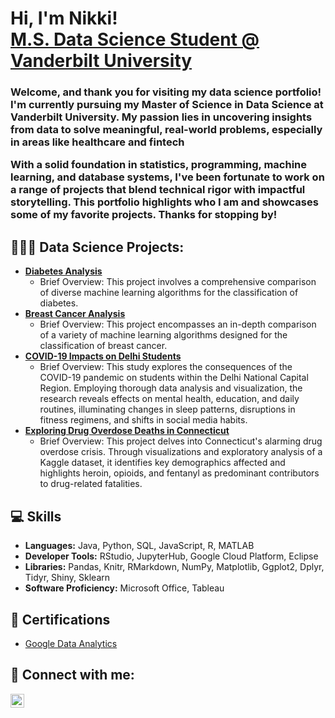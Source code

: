 <h1>Hi, I'm Nikki! <br/>
<a href="https://www.linkedin.com/in/nikki-la/">M.S. Data Science Student @ Vanderbilt University</a></h1>

<h3>Welcome, and thank you for visiting my data science portfolio! I'm currently pursuing my Master of Science in Data Science at Vanderbilt University. My passion lies in uncovering insights from data to solve meaningful, real-world problems, especially in areas like healthcare and fintech 

With a solid foundation in statistics, programming, machine learning, and database systems, I've been fortunate to work on a range of projects that blend technical rigor with impactful storytelling. This portfolio highlights who I am and showcases some of my favorite projects. Thanks for stopping by!</h3>

<h2>👩🏻‍💻 Data Science Projects:</h2>

- <b>[Diabetes Analysis](https://github.com/NikkiLa1/Diabetes-Analysis)</b>
  - Brief Overview: This project involves a comprehensive comparison of diverse machine learning algorithms for the classification of diabetes.
- <b>[Breast Cancer Analysis](https://github.com/NikkiLa1/Breast-Cancer-Analysis)</b>
  - Brief Overview: This project encompasses an in-depth comparison of a variety of machine learning algorithms designed for the classification of breast cancer.
- <b>[COVID-19 Impacts on Delhi Students](https://github.com/NikkiLa1/COVID-19-Impacts-on-Delhi-Students)</b>
  - Brief Overview: This study explores the consequences of the COVID-19 pandemic on students within the Delhi National Capital Region. Employing thorough data analysis and visualization, the research reveals effects on mental health, education, and daily routines, illuminating changes in sleep patterns, disruptions in fitness regimens, and shifts in social media habits.
- <b>[Exploring Drug Overdose Deaths in Connecticut](https://github.com/NikkiLa1/Drug-Deaths)</b>
  - Brief Overview: This project delves into Connecticut's alarming drug overdose crisis. Through visualizations and exploratory analysis of a Kaggle dataset, it identifies key demographics affected and highlights heroin, opioids, and fentanyl as predominant contributors to drug-related fatalities. 

<h2>💻 Skills</h2>

- <b>Languages:</b> Java, Python, SQL, JavaScript, R, MATLAB
- <b>Developer Tools:</b> RStudio, JupyterHub, Google Cloud Platform, Eclipse
- <b>Libraries:</b> Pandas, Knitr, RMarkdown, NumPy, Matplotlib, Ggplot2, Dplyr, Tidyr, Shiny, Sklearn
- <b>Software Proficiency:</b> Microsoft Office, Tableau

<h2>📃 Certifications</h2>

- [Google Data Analytics](https://coursera.org/share/1f1a812034af7c6aa2ee9e14d497e532)

<h2> 🤳 Connect with me:</h2>

[<img align="left" alt="JoshMadakor | LinkedIn" width="22px" src="https://cdn.jsdelivr.net/npm/simple-icons@v3/icons/linkedin.svg" />][linkedin]

[linkedin]: https://linkedin.com/in/nikki-la

<!--
**joshmadakor1/joshmadakor1** is a ✨ _special_ ✨ repository because its `README.md` (this file) appears on your GitHub profile.

Here are some ideas to get you started:

- 🔭 I’m currently working on ...
- 🌱 I’m currently learning ...
- 👯 I’m looking to collaborate on ...
- 🤔 I’m looking for help with ...
- 💬 Ask me about ...
- 📫 How to reach me: ...
- 😄 Pronouns: ...
- ⚡ Fun fact: ...
-->

